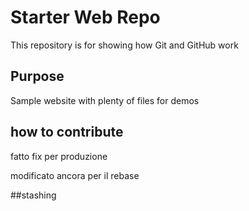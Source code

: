 # Starter Web Repo

This repository is for showing how Git and GitHub work

## Purpose

Sample website with plenty of files for demos

## how to contribute

fatto fix per produzione

modificato ancora per il rebase

##stashing